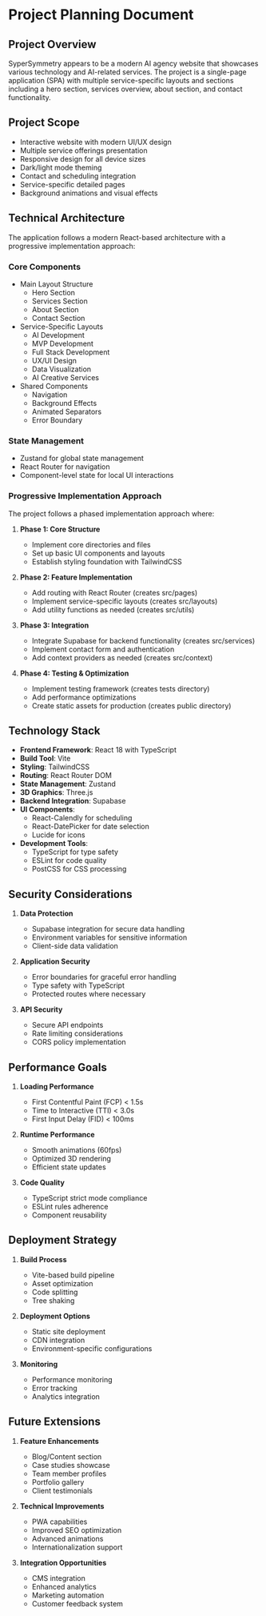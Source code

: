 # Project Planning Document

## Project Overview
SyperSymmetry appears to be a modern AI agency website that showcases various technology and AI-related services. The project is a single-page application (SPA) with multiple service-specific layouts and sections including a hero section, services overview, about section, and contact functionality.

## Project Scope
- Interactive website with modern UI/UX design
- Multiple service offerings presentation
- Responsive design for all device sizes
- Dark/light mode theming
- Contact and scheduling integration
- Service-specific detailed pages
- Background animations and visual effects

## Technical Architecture
The application follows a modern React-based architecture with a progressive implementation approach:

### Core Components
- Main Layout Structure
  - Hero Section
  - Services Section
  - About Section
  - Contact Section
- Service-Specific Layouts
  - AI Development
  - MVP Development
  - Full Stack Development
  - UX/UI Design
  - Data Visualization
  - AI Creative Services
- Shared Components
  - Navigation
  - Background Effects
  - Animated Separators
  - Error Boundary

### State Management
- Zustand for global state management
- React Router for navigation
- Component-level state for local UI interactions

### Progressive Implementation Approach
The project follows a phased implementation approach where:

1. **Phase 1: Core Structure**
   - Implement core directories and files
   - Set up basic UI components and layouts
   - Establish styling foundation with TailwindCSS

2. **Phase 2: Feature Implementation**
   - Add routing with React Router (creates src/pages)
   - Implement service-specific layouts (creates src/layouts)
   - Add utility functions as needed (creates src/utils)

3. **Phase 3: Integration**
   - Integrate Supabase for backend functionality (creates src/services)
   - Implement contact form and authentication
   - Add context providers as needed (creates src/context)

4. **Phase 4: Testing & Optimization**
   - Implement testing framework (creates tests directory)
   - Add performance optimizations
   - Create static assets for production (creates public directory)

## Technology Stack
- **Frontend Framework**: React 18 with TypeScript
- **Build Tool**: Vite
- **Styling**: TailwindCSS
- **Routing**: React Router DOM
- **State Management**: Zustand
- **3D Graphics**: Three.js
- **Backend Integration**: Supabase
- **UI Components**: 
  - React-Calendly for scheduling
  - React-DatePicker for date selection
  - Lucide for icons
- **Development Tools**:
  - TypeScript for type safety
  - ESLint for code quality
  - PostCSS for CSS processing

## Security Considerations
1. **Data Protection**
   - Supabase integration for secure data handling
   - Environment variables for sensitive information
   - Client-side data validation

2. **Application Security**
   - Error boundaries for graceful error handling
   - Type safety with TypeScript
   - Protected routes where necessary

3. **API Security**
   - Secure API endpoints
   - Rate limiting considerations
   - CORS policy implementation

## Performance Goals
1. **Loading Performance**
   - First Contentful Paint (FCP) < 1.5s
   - Time to Interactive (TTI) < 3.0s
   - First Input Delay (FID) < 100ms

2. **Runtime Performance**
   - Smooth animations (60fps)
   - Optimized 3D rendering
   - Efficient state updates

3. **Code Quality**
   - TypeScript strict mode compliance
   - ESLint rules adherence
   - Component reusability

## Deployment Strategy
1. **Build Process**
   - Vite-based build pipeline
   - Asset optimization
   - Code splitting
   - Tree shaking

2. **Deployment Options**
   - Static site deployment
   - CDN integration
   - Environment-specific configurations

3. **Monitoring**
   - Performance monitoring
   - Error tracking
   - Analytics integration

## Future Extensions
1. **Feature Enhancements**
   - Blog/Content section
   - Case studies showcase
   - Team member profiles
   - Portfolio gallery
   - Client testimonials

2. **Technical Improvements**
   - PWA capabilities
   - Improved SEO optimization
   - Advanced animations
   - Internationalization support

3. **Integration Opportunities**
   - CMS integration
   - Enhanced analytics
   - Marketing automation
   - Customer feedback system
